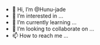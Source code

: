 - 👋 Hi, I’m @Hunu-jade
- 👀 I’m interested in ...
- 🌱 I’m currently learning ...
- 💞️ I’m looking to collaborate on ...
- 📫 How to reach me ...

<!---
Hunu-jade/Hunu-jade is a ✨ special ✨ repository because its `README.md` (this file) appears on your GitHub profile.
You can click the Preview link to take a look at your changes.
--->
